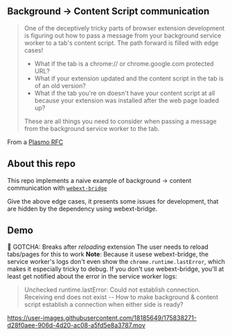 ## Background -> Content Script communication
> One of the deceptively tricky parts of browser extension development is figuring out how to pass a message from your background service worker to a tab's content script.
> The path forward is filled with edge cases!
> - What if the tab is a chrome:// or chrome.google.com protected URL?
> - What if your extension updated and the content script in the tab is of an old version?
> - What if the tab you're on doesn't have your content script at all because your extension was installed after the web page loaded up?
> 
> These are all things you need to consider when passing a message from the background service worker to the tab.

From a [Plasmo RFC](https://github.com/PlasmoHQ/plasmo/issues/76)

## About this repo
This repo implements a naive example of background -> content communication with [`webext-bridge`](https://github.com/antfu/webext-bridge)

Give the above edge cases, it presents some issues for development, that are hidden by the dependency using webext-bridge.

## Demo
🚨 GOTCHA: Breaks after _reloading_ extension
The user needs to reload tabs/pages for this to work
**Note**: Because it usese webext-bridge, the service worker's logs don't even show the `chrome.runtime.lastError`, which makes it especially tricky to debug.
If you don't use webext-bridge, you'll at least get notified about the error in the service worker logs:

> Unchecked runtime.lastError: Could not establish connection. Receiving end does not exist -- How to make background & content script establish a connection when either side is ready?

https://user-images.githubusercontent.com/18185649/175838271-d28f0aee-906d-4d20-ac08-a5fd5e8a3787.mov

